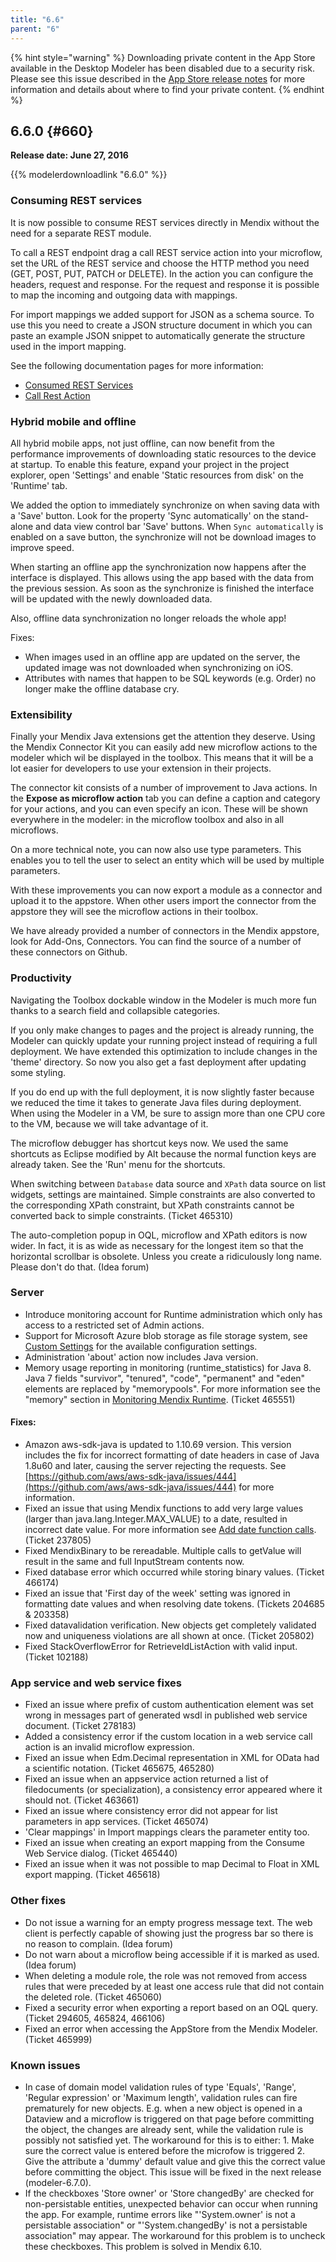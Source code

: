 ```yaml
---
title: "6.6"
parent: "6"
---
```


{% hint style="warning" %}
Downloading private content in the App Store available in the Desktop Modeler has been disabled due to a security risk. Please see this issue described in the [App Store release notes](../app-store/index#private-fix) for more information and details about where to find your private content.
{% endhint %}

## 6.6.0 {#660}

**Release date: June 27, 2016**

{{% modelerdownloadlink "6.6.0" %}}

### Consuming REST services

It is now possible to consume REST services directly in Mendix without the need for a separate REST module.

To call a REST endpoint drag a call REST service action into your microflow, set the URL of the REST service and choose the HTTP method you need (GET, POST, PUT, PATCH or DELETE). In the action you can configure the headers, request and response. For the request and response it is possible to map the incoming and outgoing data with mappings.

For import mappings we added support for JSON as a schema source. To use this you need to create a JSON structure document in which you can paste an example JSON snippet to automatically generate the structure used in the import mapping.

See the following documentation pages for more information:

*   [Consumed REST Services](/refguide6/consumed-rest-services)
*   [Call Rest Action](/refguide6/call-rest-action)

### Hybrid mobile and offline

All hybrid mobile apps, not just offline, can now benefit from the performance improvements of downloading static resources to the device at startup. To enable this feature, expand your project in the project explorer, open 'Settings' and enable 'Static resources from disk' on the 'Runtime' tab.

We added the option to immediately synchronize on when saving data with a 'Save' button. Look for the property 'Sync automatically' on the stand-alone and data view control bar 'Save' buttons. When `Sync automatically` is enabled on a save button, the synchronize will not be download images to improve speed.

When starting an offline app the synchronization now happens after the interface is displayed. This allows using the app based with the data from the previous session. As soon as the synchronize is finished the interface will be updated with the newly downloaded data.

Also, offline data synchronization no longer reloads the whole app!

Fixes:

*   When images used in an offline app are updated on the server, the updated image was not downloaded when synchronizing on iOS.
*   Attributes with names that happen to be SQL keywords (e.g. Order) no longer make the offline database cry.

### Extensibility

Finally your Mendix Java extensions get the attention they deserve. Using the Mendix Connector Kit you can easily add new microflow actions to the modeler which wil be displayed in the toolbox. This means that it will be a lot easier for developers to use your extension in their projects.

The connector kit consists of a number of improvement to Java actions. In the **Expose as microflow action** tab you can define a caption and category for your actions, and you can even specify an icon. These will be shown everywhere in the modeler: in the microflow toolbox and also in all microflows.

On a more technical note, you can now also use type parameters. This enables you to tell the user to select an entity which will be used by multiple parameters.

With these improvements you can now export a module as a connector and upload it to the appstore. When other users import the connector from the appstore they will see the microflow actions in their toolbox.

We have already provided a number of connectors in the Mendix appstore, look for Add-Ons, Connectors. You can find the source of a number of these connectors on Github.

### Productivity

Navigating the Toolbox dockable window in the Modeler is much more fun thanks to a search field and collapsible categories.

If you only make changes to pages and the project is already running, the Modeler can quickly update your running project instead of requiring a full deployment. We have extended this optimization to include changes in the 'theme' directory. So now you also get a fast deployment after updating some styling.

If you do end up with the full deployment, it is now slightly faster because we reduced the time it takes to generate Java files during deployment. When using the Modeler in a VM, be sure to assign more than one CPU core to the VM, because we will take advantage of it.

The microflow debugger has shortcut keys now. We used the same shortcuts as Eclipse modified by Alt because the normal function keys are already taken. See the 'Run' menu for the shortcuts.

When switching between `Database` data source and `XPath` data source on list widgets, settings are maintained. Simple constraints are also converted to the corresponding XPath constraint, but XPath constraints cannot be converted back to simple constraints. (Ticket 465310)

The auto-completion popup in OQL, microflow and XPath editors is now wider. In fact, it is as wide as necessary for the longest item so that the horizontal scrollbar is obsolete. Unless you create a ridiculously long name. Please don't do that. (Idea forum)

### Server

*   Introduce monitoring account for Runtime administration which only has access to a restricted set of Admin actions.
*   Support for Microsoft Azure blob storage as file storage system, see [Custom Settings](/refguide6/custom-settings) for the available configuration settings.
*   Administration 'about' action now includes Java version.
*   Memory usage reporting in monitoring (runtime_statistics) for Java 8\. Java 7 fields "survivor", "tenured", "code", "permanent" and "eden" elements are replaced by "memorypools". For more information see the "memory" section in [Monitoring Mendix Runtime](/refguide6/monitoring-mendix-runtime). (Ticket 465551)

#### Fixes:

*   Amazon aws-sdk-java is updated to 1.10.69 version. This version includes the fix for incorrect formatting of date headers in case of Java 1.8u60 and later, causing the server rejecting the requests. See [https://github.com/aws/aws-sdk-java/issues/444](https://github.com/aws/aws-sdk-java/issues/444) for more information.
*   Fixed an issue that using Mendix functions to add very large values (larger than java.lang.Integer.MAX_VALUE) to a date, resulted in incorrect date value. For more information see [Add date function calls](/refguide6/add-date-function-calls). (Ticket 237805)
*   Fixed MendixBinary to be rereadable. Multiple calls to getValue will result in the same and full InputStream contents now.
*   Fixed database error which occurred while storing binary values. (Ticket 466174)
*   Fixed an issue that 'First day of the week' setting was ignored in formatting date values and when resolving date tokens. (Tickets 204685 & 203358)
*   Fixed datavalidation verification. New objects get completely validated now and uniqueness violations are all shown at once. (Ticket 205802)
*   Fixed StackOverflowError for RetrieveIdListAction with valid input. (Ticket 102188)

### App service and web service fixes

*   Fixed an issue where prefix of custom authentication element was set wrong in messages part of generated wsdl in published web service document. (Ticket 278183)
*   Added a consistency error if the custom location in a web service call action is an invalid microflow expression.
*   Fixed an issue when Edm.Decimal representation in XML for OData had a scientific notation. (Ticket 465675, 465280)
*   Fixed an issue when an appservice action returned a list of filedocuments (or specialization), a consistency error appeared where it should not. (Ticket 463661)
*   Fixed an issue where consistency error did not appear for list parameters in app services. (Ticket 465074)
*   'Clear mappings' in Import mappings clears the parameter entity too.
*   Fixed an issue when creating an export mapping from the Consume Web Service dialog. (Ticket 465440)
*   Fixed an issue when it was not possible to map Decimal to Float in XML export mapping. (Ticket 465618)

### Other fixes

*   Do not issue a warning for an empty progress message text. The web client is perfectly capable of showing just the progress bar so there is no reason to complain. (Idea forum)
*   Do not warn about a microflow being accessible if it is marked as used. (Idea forum)
*   When deleting a module role, the role was not removed from access rules that were preceded by at least one access rule that did not contain the deleted role. (Ticket 465060)
*   Fixed a security error when exporting a report based on an OQL query. (Ticket 294605, 465824, 466106)
*   Fixed an error when accessing the AppStore from the Mendix Modeler. (Ticket 465999)

### Known issues

*   In case of domain model validation rules of type 'Equals', 'Range', 'Regular expression' or 'Maximum length', validation rules can fire prematurely for new objects. E.g. when a new object is opened in a Dataview and a microflow is triggered on that page before committing the object, the changes are already sent, while the validation rule is possibly not satisfied yet.
    The workaround for this is to either: 1\. Make sure the correct value is entered before the microfow is triggered 2\. Give the attribute a 'dummy' default value and give this the correct value before committing the object.
    This issue will be fixed in the next release (modeler-6.7.0).
*   If the checkboxes 'Store owner' or 'Store changedBy' are checked for non-persistable entities, unexpected behavior can occur when running the app. For example, runtime errors like "'System.owner' is not a persistable association" or "'System.changedBy' is not a persistable association" may appear. The workaround for this problem is to uncheck these checkboxes. This problem is solved in Mendix 6.10.
